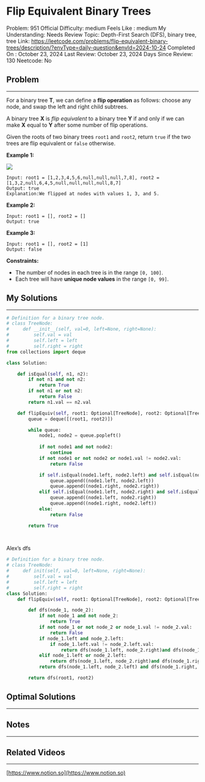 # Flip Equivalent Binary Trees

Problem: 951
Official Difficulty: medium
Feels Like : medium
My Understanding: Needs Review
Topic: Depth-First Search (DFS), binary tree, tree
Link: https://leetcode.com/problems/flip-equivalent-binary-trees/description/?envType=daily-question&envId=2024-10-24
Completed On : October 23, 2024
Last Review: October 23, 2024
Days Since Review: 130
Neetcode: No

## Problem

---

For a binary tree **T**, we can define a **flip operation** as follows: choose any node, and swap the left and right child subtrees.

A binary tree **X** is *flip equivalent* to a binary tree **Y** if and only if we can make **X** equal to **Y** after some number of flip operations.

Given the roots of two binary trees `root1` and `root2`, return `true` if the two trees are flip equivalent or `false` otherwise.

**Example 1:**

![](https://assets.leetcode.com/uploads/2018/11/29/tree_ex.png)

```
Input: root1 = [1,2,3,4,5,6,null,null,null,7,8], root2 = [1,3,2,null,6,4,5,null,null,null,null,8,7]
Output: true
Explanation:We flipped at nodes with values 1, 3, and 5.

```

**Example 2:**

```
Input: root1 = [], root2 = []
Output: true

```

**Example 3:**

```
Input: root1 = [], root2 = [1]
Output: false

```

**Constraints:**

- The number of nodes in each tree is in the range `[0, 100]`.
- Each tree will have **unique node values** in the range `[0, 99]`.

## My Solutions

---

```python
# Definition for a binary tree node.
# class TreeNode:
#     def __init__(self, val=0, left=None, right=None):
#         self.val = val
#         self.left = left
#         self.right = right
from collections import deque

class Solution:

    def isEqual(self, n1, n2):
        if not n1 and not n2:
            return True
        if not n1 or not n2:
            return False
        return n1.val == n2.val

    def flipEquiv(self, root1: Optional[TreeNode], root2: Optional[TreeNode]) -> bool:
        queue = deque([(root1, root2)])

        while queue:
            node1, node2 = queue.popleft()
            
            if not node1 and not node2:
                continue
            if not node1 or not node2 or node1.val != node2.val:
                return False

            if self.isEqual(node1.left, node2.left) and self.isEqual(node1.right, node2.right):
                queue.append((node1.left, node2.left))
                queue.append((node1.right, node2.right))
            elif self.isEqual(node1.left, node2.right) and self.isEqual(node1.right, node2.left):
                queue.append((node1.left, node2.right))
                queue.append((node1.right, node2.left))
            else:
                return False

        return True

        
```

Alex’s dfs 

```python
# Definition for a binary tree node.
# class TreeNode:
#     def init(self, val=0, left=None, right=None):
#         self.val = val
#         self.left = left
#         self.right = right
class Solution:
    def flipEquiv(self, root1: Optional[TreeNode], root2: Optional[TreeNode]) -> bool:

        def dfs(node_1, node_2):
            if not node_1 and not node_2:
                return True
            if not node_1 or not node_2 or node_1.val != node_2.val:
                return False
            if node_1.left and node_2.left:
                if node_1.left.val != node_2.left.val: 
                    return dfs(node_1.left, node_2.right)and dfs(node_1.right, node_2.left)   
            elif node_1.left or node_2.left:
                return dfs(node_1.left, node_2.right)and dfs(node_1.right, node_2.left)           
            return dfs(node_1.left, node_2.left) and dfs(node_1.right, node_2.right)

        return dfs(root1, root2)
```

## Optimal Solutions

---

## Notes

---

 

## Related Videos

---

[https://www.notion.so](https://www.notion.so)
